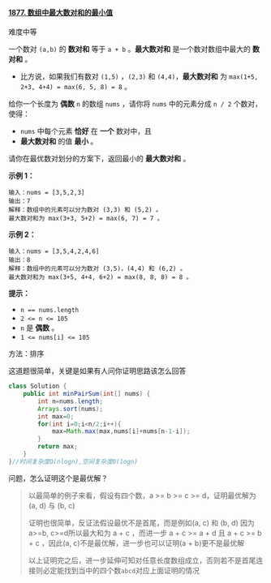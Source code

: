 #### [1877. 数组中最大数对和的最小值](https://leetcode-cn.com/problems/minimize-maximum-pair-sum-in-array/)

难度中等

一个数对 `(a,b)` 的 **数对和** 等于 `a + b` 。**最大数对和** 是一个数对数组中最大的 **数对和** 。

- 比方说，如果我们有数对 `(1,5)` ，`(2,3)` 和 `(4,4)`，**最大数对和** 为 `max(1+5, 2+3, 4+4) = max(6, 5, 8) = 8` 。

给你一个长度为 **偶数** `n` 的数组 `nums` ，请你将 `nums` 中的元素分成 `n / 2` 个数对，使得：

- `nums` 中每个元素 **恰好** 在 **一个** 数对中，且
- **最大数对和** 的值 **最小** 。

请你在最优数对划分的方案下，返回最小的 **最大数对和** 。

**示例 1：**

```
输入：nums = [3,5,2,3]
输出：7
解释：数组中的元素可以分为数对 (3,3) 和 (5,2) 。
最大数对和为 max(3+3, 5+2) = max(6, 7) = 7 。
```

**示例 2：**

```
输入：nums = [3,5,4,2,4,6]
输出：8
解释：数组中的元素可以分为数对 (3,5)，(4,4) 和 (6,2) 。
最大数对和为 max(3+5, 4+4, 6+2) = max(8, 8, 8) = 8 。
```

**提示：**

- `n == nums.length`
- `2 <= n <= 105`
- `n` 是 **偶数** 。
- `1 <= nums[i] <= 105`

方法：排序

这道题很简单，关键是如果有人问你证明思路该怎么回答

```java
class Solution {
    public int minPairSum(int[] nums) {
        int n=nums.length;
        Arrays.sort(nums);
        int max=0;
        for(int i=0;i<n/2;i++){
            max=Math.max(max,nums[i]+nums[n-1-i]);
        }
        return max;
    }
}//时间复杂度O(nlogn),空间复杂度O(1ogn)
```

问题，怎么证明这个是最优解？

> 以最简单的例子来看，假设有四个数，a >= b >= c >= d，证明最优解为(a, d) 与 (b, c)
>
> 证明也很简单，反证法假设最优不是首尾，而是例如(a, c) 和 (b, d) 因为a>=b, c>=d所以最大和为 a + c ，而进一步 a + c >= a + d 且 a + c >= b + c ，因此(a, c)不是最优解，进一步也可以证明(a + b)更不是最优解
>
> 以上证明完之后，进一步延伸可知对任意长度数组成立，否则若不是首尾连接则必定能找到当中的四个数`abcd`对应上面证明的情况

